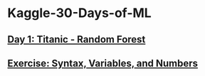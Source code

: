 # Kaggle-30-Days-of-ML

## [Day 1: Titanic - Random Forest](./Day-1)

## [Exercise: Syntax, Variables, and Numbers](./Day-2)